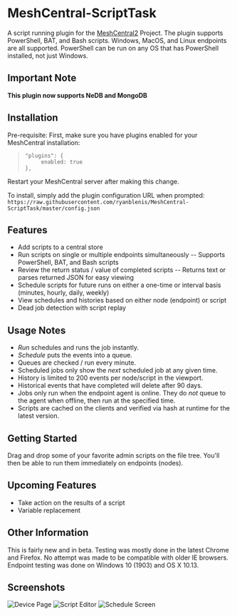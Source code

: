 # MeshCentral-ScriptTask

A script running plugin for the [MeshCentral2](https://github.com/Ylianst/MeshCentral) Project. The plugin supports PowerShell, BAT, and Bash scripts. Windows, MacOS, and Linux endpoints are all supported. PowerShell can be run on any OS that has PowerShell installed, not just Windows.

## Important Note
**This plugin now supports NeDB and MongoDB**

## Installation

 Pre-requisite: First, make sure you have plugins enabled for your MeshCentral installation:
>     "plugins": {
>          enabled: true
>     },
Restart your MeshCentral server after making this change.

 To install, simply add the plugin configuration URL when prompted:
 `https://raw.githubusercontent.com/ryanblenis/MeshCentral-ScriptTask/master/config.json`

## Features
- Add scripts to a central store
- Run scripts on single or multiple endpoints simultaneously
-- Supports PowerShell, BAT, and Bash scripts
- Review the return status / value of completed scripts
-- Returns text or parses returned JSON for easy viewing
- Schedule scripts for future runs on either a one-time or interval basis (minutes, hourly, daily, weekly)
- View schedules and histories based on either node (endpoint) or script
- Dead job detection with script replay

## Usage Notes
- *Run* schedules and runs the job instantly.
- *Schedule* puts the events into a queue.
- Queues are checked / run every minute.
- Scheduled jobs only show the *next* scheduled job at any given time.
- History is limited to 200 events per node/script in the viewport.
- Historical events that have completed will delete after 90 days.
- Jobs only run when the endpoint agent is online. They do *not* queue to the agent when offline, then run at the specified time.
- Scripts are cached on the clients and verified via hash at runtime for the latest version.

## Getting Started
Drag and drop some of your favorite admin scripts on the file tree. You'll then be able to run them immediately on endpoints (nodes).

## Upcoming Features
- Take action on the results of a script
- Variable replacement

## Other Information
This is fairly new and in beta. Testing was mostly done in the latest Chrome and Firefox. No attempt was made to be compatible with older IE browsers. Endpoint testing was done on Windows 10 (1903) and OS X 10.13.

## Screenshots
![Device Page](https://user-images.githubusercontent.com/1929277/71248033-f4519b00-22e7-11ea-9aa6-ef22e0b9fdb2.png)
![Script Editor](https://user-images.githubusercontent.com/1929277/71248034-f4519b00-22e7-11ea-8ab4-ccad3e959a1a.png)
![Schedule Screen](https://user-images.githubusercontent.com/1929277/71248469-e7817700-22e8-11ea-9121-a215de160e0e.png)

